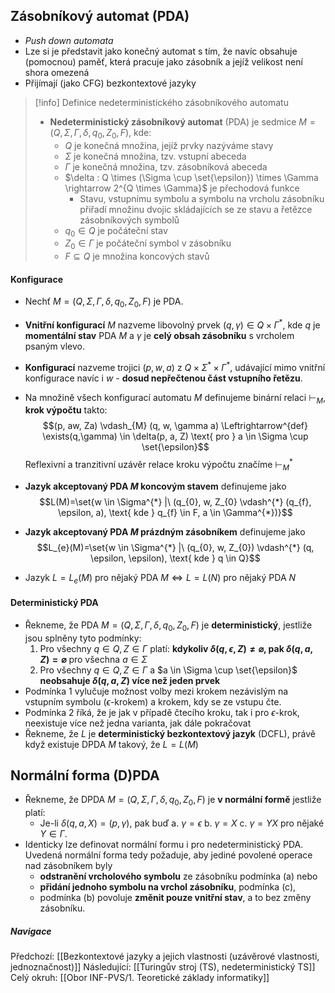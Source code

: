 ## Zásobníkový automat (PDA)
- *Push down automata*
- Lze si je představit jako konečný automat s tím, že navíc obsahuje (pomocnou) paměť, která pracuje jako zásobník a jejíž velikost není shora omezená
- Přijímají (jako CFG) bezkontextové jazyky

>[!info] Definice nedeterministického zásobníkového automatu
>- **Nedeterministický zásobníkový automat** (PDA) je sedmice $M = (Q, \Sigma, \Gamma, \delta, q_{0}, Z_{0}, F)$, kde:
>	- $Q$ je konečná množina, jejíž prvky nazýváme stavy
>	- $\Sigma$ je konečná množina, tzv. vstupní abeceda
>	- $\Gamma$ je konečná množina, tzv. zásobníková abeceda
>	- $\delta : Q \times (\Sigma \cup \set{\epsilon}) \times \Gamma \rightarrow 2^{Q \times \Gamma}$ je přechodová funkce
>		- Stavu, vstupnímu symbolu a symbolu na vrcholu zásobníku přiřadí množinu dvojic skládajících se ze stavu a řetězce zásobníkových symbolů
>	- $q_{0} \in Q$ je počáteční stav
>	- $Z_{0} \in \Gamma$ je počáteční symbol v zásobníku
>	- $F \subseteq Q$ je množina koncových stavů

#### Konfigurace
- Nechť $M = (Q, \Sigma, \Gamma, \delta, q_{0}, Z_{0}, F)$ je PDA.
- **Vnitřní konfigurací** $M$ nazveme libovolný prvek $(q, \gamma) \in Q \times \Gamma^{*}$, kde $q$ je **momentální stav** PDA $M$ a $\gamma$ je **celý obsah zásobníku** s vrcholem psaným vlevo.
- **Konfigurací** nazveme trojici $(p, w, a)$ z $Q \times \Sigma^{*} \times \Gamma^{*}$, udávající mimo vnitřní konfigurace navíc i $w$ - **dosud nepřečtenou část vstupního řetězu**.

- Na množině všech konfigurací automatu $M$ definujeme binární relaci $\vdash_{M}$, **krok výpočtu** takto: $$(p, aw, Za) \vdash_{M} (q, w, \gamma a) \Leftrightarrow^{def} \exists(q,\gamma) \in \delta(p, a, Z) \text{ pro } a \in \Sigma \cup \set{\epsilon}$$ Reflexivní a tranzitivní uzávěr relace kroku výpočtu značíme $\vdash_{M}^{*}$

- **Jazyk akceptovaný PDA $M$ koncovým stavem** definujeme jako $$L(M)=\set{w \in \Sigma^{*} |\ (q_{0}, w, Z_{0} \vdash^{*} (q_{f}, \epsilon, a), \text{ kde } q_{f} \in F, a \in \Gamma^{*})}$$
- **Jazyk akceptovaný PDA $M$ prázdným zásobníkem** definujeme jako $$L_{e}(M)=\set{w \in \Sigma^{*} |\ (q_{0}, w, Z_{0}) \vdash^{*} (q, \epsilon, \epsilon), \text{ kde } q \in Q}$$
- Jazyk $L=L_{e}(M)$ pro nějaký PDA $M \Leftrightarrow L=L(N)$ pro nějaký PDA $N$
#### Deterministický PDA
- Řekneme, že PDA $M = (Q, \Sigma, \Gamma, \delta, q_{0}, Z_{0}, F)$ je **deterministický**, jestliže jsou splněny tyto podmínky:
	1. Pro všechny $q \in Q, Z \in \Gamma$ platí: **kdykoliv $\delta(q, \epsilon, Z) \neq \varnothing$, pak $\delta(q, a, Z) = \varnothing$** pro všechna $a \in \Sigma$
	2. Pro všechny $q \in Q, Z \in \Gamma$ a $a \in \Sigma \cup \set{\epsilon}$ **neobsahuje $\delta(q, a, Z)$ více než jeden prvek**
- Podmínka 1 vylučuje možnost volby mezi krokem nezávislým na vstupním symbolu ($\epsilon$-krokem) a krokem, kdy se ze vstupu čte.
- Podmínka 2 říká, že je jak v případě čtecího kroku, tak i pro $\epsilon$-krok, neexistuje více než jedna varianta, jak dále pokračovat
- Řekneme, že $L$ je **deterministický bezkontextový jazyk** (DCFL), právě když existuje DPDA $M$ takový, že $L=L(M)$
## Normální forma (D)PDA
- Řekneme, že DPDA $M = (Q, \Sigma, \Gamma, \delta, q_{0}, Z_{0}, F)$ je **v normální formě** jestliže platí:
	- Je-li $\delta(q, a, X) = (p, \gamma)$, pak buď
		a. $\gamma = \epsilon$
		b. $\gamma = X$
		c. $\gamma = YX$ pro nějaké $Y \in \Gamma$.
- Identicky lze definovat normální formu i pro nedeterministický PDA. Uvedená normální forma tedy požaduje, aby jediné povolené operace nad zásobníkem byly 
	- **odstranění vrcholového symbolu** ze zásobníku podmínka (a) nebo 
	- **přidání jednoho symbolu na vrchol zásobníku**, podmínka (c),
	- podmínka (b) povoluje **změnit pouze vnitřní stav**, a to bez změny zásobníku.

##### Navigace
Předchozí:  [[Bezkontextové jazyky a jejich vlastnosti (uzávěrové vlastnosti, jednoznačnost)]]
Následující: [[Turingův stroj (TS), nedeterministický TS]]
Celý okruh: [[Obor INF-PVS/1. Teoretické základy informatiky]]